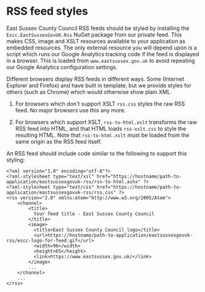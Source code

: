 # RSS feed styles

East Sussex County Council RSS feeds should be styled by installing the `Escc.EastSussexGovUK.Rss` NuGet package from our private feed. This makes CSS, image and XSLT resources available to your application as embedded resources. The only external resource you will depend upon is a script which runs our Google Analytics tracking code if the feed is displayed in a browser. This is loaded from `www.eastsussex.gov.uk` to avoid repeating our Google Analytics configuration settings.

Different browsers display RSS feeds in different ways. Some (Internet Explorer and Firefox) and have built in template, but we provide styles for others (such as Chrome) which would otherwise show plain XML.

1. For browsers which don't support XSLT `rss.css` styles the raw RSS feed. No major browsers use this any more.

2. For browsers which support XSLT, `rss-to-html.xslt` transforms the raw RSS feed into HTML, and that HTML loads `rss-xslt.css` to style the resulting HTML. Note that `rss-to-html.xslt` must be loaded from the same origin as the RSS feed itself.

An RSS feed should include code similar to the following to support this styling:

	<?xml version="1.0" encoding="utf-8"?>
	<?xml-stylesheet type="text/xsl" href="https://hostname/path-to-application/eastsussexgovuk-rss/rss-to-html.ashx" ?>
    <?xml-stylesheet type="text/css" href="https://hostname/path-to-application/eastsussexgovuk-rss/rss.css" ?>
	<rss version="2.0" xmlns:atom="http://www.w3.org/2005/Atom">
		<channel>
			<title>
		      Your feed title - East Sussex County Council
		    </title>
			<image>
		      <title>East Sussex County Council logo</title>
		      <url>https://hostname/path-to-application/eastsussexgovuk-rss/escc-logo-for-feed.gif</url>
		      <width>90</width>
		      <height>65</height>
		      <link>https://www.eastsussex.gov.uk/</link>
		    </image>
			...
		</channel>
		...
	</rss>

